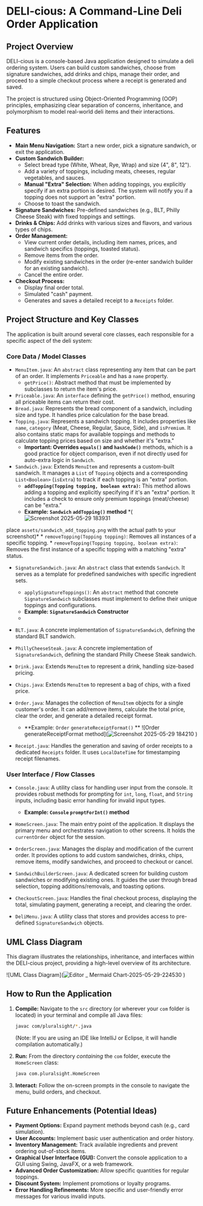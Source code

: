 # DELI-cious: A Command-Line Deli Order Application

## Project Overview

DELI-cious is a console-based Java application designed to simulate a deli ordering system. Users can build custom sandwiches, choose from signature sandwiches, add drinks and chips, manage their order, and proceed to a simple checkout process where a receipt is generated and saved.

The project is structured using Object-Oriented Programming (OOP) principles, emphasizing clear separation of concerns, inheritance, and polymorphism to model real-world deli items and their interactions.

## Features

* **Main Menu Navigation:** Start a new order, pick a signature sandwich, or exit the application.
* **Custom Sandwich Builder:**
    * Select bread type (White, Wheat, Rye, Wrap) and size (4", 8", 12").
    * Add a variety of toppings, including meats, cheeses, regular vegetables, and sauces.
    * **Manual "Extra" Selection:** When adding toppings, you explicitly specify if an extra portion is desired. The system will notify you if a topping does not support an "extra" portion.
    * Choose to toast the sandwich.
* **Signature Sandwiches:** Pre-defined sandwiches (e.g., BLT, Philly Cheese Steak) with fixed toppings and settings.
* **Drinks & Chips:** Add drinks with various sizes and flavors, and various types of chips.
* **Order Management:**
    * View current order details, including item names, prices, and sandwich specifics (toppings, toasted status).
    * Remove items from the order.
    * Modify existing sandwiches in the order (re-enter sandwich builder for an existing sandwich).
    * Cancel the entire order.
* **Checkout Process:**
    * Display final order total.
    * Simulated "cash" payment.
    * Generates and saves a detailed receipt to a `Receipts` folder.

## Project Structure and Key Classes

The application is built around several core classes, each responsible for a specific aspect of the deli system:

### Core Data / Model Classes

* `MenuItem.java`: An `abstract` class representing any item that can be part of an order. It implements `Priceable` and has a `name` property.
    * `getPrice()`: Abstract method that must be implemented by subclasses to return the item's price.
* `Priceable.java`: An `interface` defining the `getPrice()` method, ensuring all priceable items can return their cost.
* `Bread.java`: Represents the bread component of a sandwich, including size and type. It handles price calculation for the base bread.
* `Topping.java`: Represents a sandwich topping. It includes properties like `name`, `category` (Meat, Cheese, Regular, Sauce, Side), and `isPremium`. It also contains static maps for available toppings and methods to calculate topping prices based on size and whether it's "extra."
    * **Important: Overrides `equals()` and `hashCode()`** methods, which is a good practice for object comparison, even if not directly used for auto-extra logic in `Sandwich`.
* `Sandwich.java`: Extends `MenuItem` and represents a custom-built sandwich. It manages a `List` of `Topping` objects and a corresponding `List<Boolean>` (`isExtra`) to track if each topping is an "extra" portion.
    * **`addTopping(Topping topping, boolean extra)`:** This method allows adding a topping and explicitly specifying if it's an "extra" portion. It includes a check to ensure only premium toppings (meat/cheese) can be "extra."
    * **Example: `Sandwich` `addTopping()` method**
        *(![Screenshot 2025-05-29 183931](https://github.com/user-attachments/assets/477fa65a-1829-4de9-aace-62a8249aa2e0)
      
place `assets/sandwich_add_topping.png` with the actual path to your screenshot)*
    * `removeTopping(Topping topping)`: Removes all instances of a specific topping.
    * `removeTopping(Topping topping, boolean extra)`: Removes the first instance of a specific topping with a matching "extra" status.
* `SignatureSandwich.java`: An `abstract` class that extends `Sandwich`. It serves as a template for predefined sandwiches with specific ingredient sets.
    * `applySignatureToppings()`: An `abstract` method that concrete `SignatureSandwich` subclasses must implement to define their unique toppings and configurations.
    * **Example: `SignatureSandwich` Constructor**
    * 
* `BLT.java`: A concrete implementation of `SignatureSandwich`, defining the standard BLT sandwich.
* `PhillyCheeseSteak.java`: A concrete implementation of `SignatureSandwich`, defining the standard Philly Cheese Steak sandwich.
* `Drink.java`: Extends `MenuItem` to represent a drink, handling size-based pricing.
* `Chips.java`: Extends `MenuItem` to represent a bag of chips, with a fixed price.
* `Order.java`: Manages the collection of `MenuItem` objects for a single customer's order. It can add/remove items, calculate the total price, clear the order, and generate a detailed receipt format.
    * **Example: `Order` `generateReceiptFormat()` **
        ![Order generateReceiptFormat method](![Screenshot 2025-05-29 184210](https://github.com/user-attachments/assets/d9d45168-7b78-4f8f-af0d-6270b771d51a)
)

* `Receipt.java`: Handles the generation and saving of order receipts to a dedicated `Receipts` folder. It uses `LocalDateTime` for timestamping receipt filenames.

### User Interface / Flow Classes

* `Console.java`: A utility class for handling user input from the console. It provides robust methods for prompting for `int`, `long`, `float`, and `String` inputs, including basic error handling for invalid input types.
    * **Example: `Console` `promptForInt()` method**

* `HomeScreen.java`: The main entry point of the application. It displays the primary menu and orchestrates navigation to other screens. It holds the `currentOrder` object for the session.
* `OrderScreen.java`: Manages the display and modification of the current order. It provides options to add custom sandwiches, drinks, chips, remove items, modify sandwiches, and proceed to checkout or cancel.
* `SandwichBuilderScreen.java`: A dedicated screen for building custom sandwiches or modifying existing ones. It guides the user through bread selection, topping additions/removals, and toasting options.
* `CheckoutScreen.java`: Handles the final checkout process, displaying the total, simulating payment, generating a receipt, and clearing the order.
* `DeliMenu.java`: A utility class that stores and provides access to pre-defined `SignatureSandwich` objects.

## UML Class Diagram

This diagram illustrates the relationships, inheritance, and interfaces within the DELI-cious project, providing a high-level overview of its architecture.

![UML Class Diagram](![Editor _ Mermaid Chart-2025-05-29-224530](https://github.com/user-attachments/assets/41d7acf8-28ef-412b-9318-5d70a2c99a84)
)

## How to Run the Application

1.  **Compile:** Navigate to the `src` directory (or wherever your `com` folder is located) in your terminal and compile all Java files:
    ```bash
    javac com/pluralsight/*.java
    ```
    (Note: If you are using an IDE like IntelliJ or Eclipse, it will handle compilation automatically.)

2.  **Run:** From the directory *containing* the `com` folder, execute the `HomeScreen` class:
    ```bash
    java com.pluralsight.HomeScreen
    ```

3.  **Interact:** Follow the on-screen prompts in the console to navigate the menu, build orders, and checkout.

## Future Enhancements (Potential Ideas)

* **Payment Options:** Expand payment methods beyond cash (e.g., card simulation).
* **User Accounts:** Implement basic user authentication and order history.
* **Inventory Management:** Track available ingredients and prevent ordering out-of-stock items.
* **Graphical User Interface (GUI):** Convert the console application to a GUI using Swing, JavaFX, or a web framework.
* **Advanced Order Customization:** Allow specific quantities for regular toppings.
* **Discount System:** Implement promotions or loyalty programs.
* **Error Handling Refinements:** More specific and user-friendly error messages for various invalid inputs.
